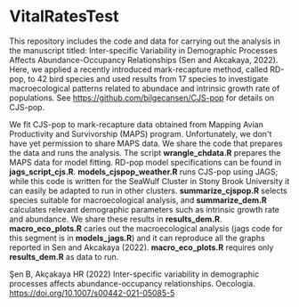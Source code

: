 # VitalRatesTest

This repository includes the code and data for carrying out the analysis in the manuscript titled: Inter-specific Variability in Demographic Processes Affects Abundance-Occupancy Relationships (Sen and Akcakaya, 2022). Here, we applied a recently introduced mark-recapture method, called RD-pop, to 42 bird species and used results from 17 species to investigate macroecological patterns related to abundace and intrinsic growth rate of populations. See https://github.com/bilgecansen/CJS-pop for details on CJS-pop.

We fit CJS-pop to mark-recapture data obtained from Mapping Avian Productivity and Survivorship (MAPS) program. Unfortunately, we don't have yet permission to share MAPS data. We share the code that prepares the data and runs the analysis. The script **wrangle_chdata.R** prepares the MAPS data for model fitting. RD-pop model specifications can be found in **jags_script_cjs.R**. **models_cjspop_weather.R** runs CJS-pop using JAGS; while this code is written for the SeaWulf Cluster in Stony Brook University it can easily be adapted to run in other clusters. **summarize_cjspop.R** selects species suitable for macroecological analysis, and **summarize_dem.R** calculates relevant demographic parameters such as intrinsic growth rate and abundance. We share these results in **results_dem.R**. **macro_eco_plots.R** caries out the macroecological analysis (jags code for this segment is in **models_jags.R**) and it can reproduce all the graphs reported in Sen and Akcakaya (2022). **macro_eco_plots.R** requires only **results_dem.R** as data to run.

Şen B, Akçakaya HR (2022) Inter-specific variability in demographic processes affects abundance-occupancy relationships. Oecologia. https://doi.org/10.1007/s00442-021-05085-5

